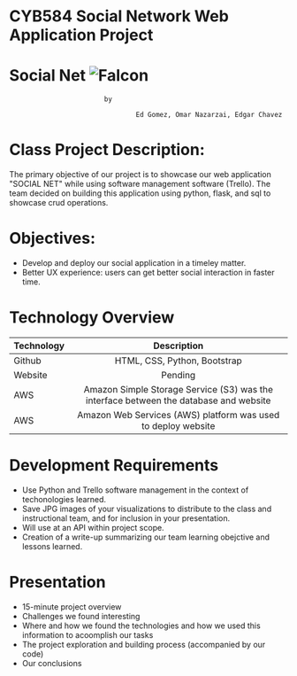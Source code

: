 # CYB584 Social Network Web Application Project

# **Social Net** ![Falcon](https://encrypted-tbn0.gstatic.com/images?q=tbn%3AANd9GcT9pXGj83jifZBh4wOIVmD1EDnPfkZgO33KLDXjqh5QeQv4hTdS&usqp=CAU)


							by
							
	                                Ed Gomez, Omar Nazarzai, Edgar Chavez 


# Class Project Description:
The primary objective of our project is to showcase our web application "SOCIAL NET" while using software management software (Trello). The team decided on building this application using python, flask, and sql to showcase crud operations.


# Objectives:

+ Develop and deploy our social application in a timeley matter.
+ Better UX experience: users can get better social interaction in faster time.


# Technology Overview

| Technology   		| Description    							|
| :---         		|     :---:      							|
|  Github      		| HTML, CSS, Python, Bootstrap							|  
|  Website		| Pending	|
|  AWS			| Amazon Simple Storage Service (S3) was the interface between the database and website
|  AWS		        | Amazon Web Services (AWS) platform was used to deploy website|


# Development Requirements		
		 
+	Use Python and Trello software management in the context of techonologies learned.
+	Save JPG images of your visualizations to distribute to the class and instructional team, and for inclusion in your presentation. 
+	Will use at an API within project scope. 
+	Creation of a write-up summarizing our team learning obejctive and lessons learned. 
		
# Presentation 	
		
+	15-minute project overview
+	Challenges we found interesting 
+	Where and how we found the technologies and how we used this information to acoomplish our tasks
+	The project exploration and building process (accompanied by our code)
+	Our conclusions

